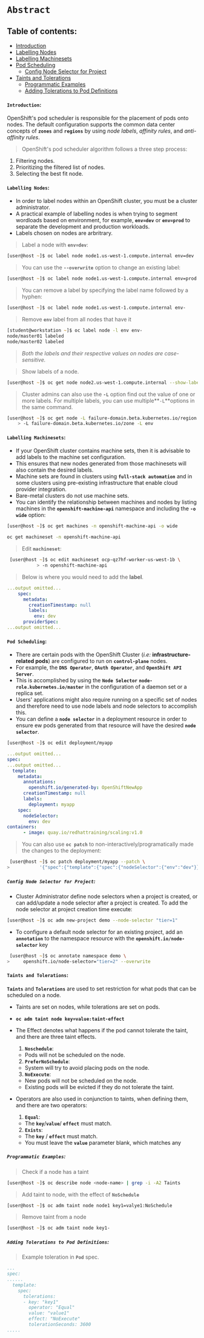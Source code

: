 # **`Abstract`**

## **Table of contents**:
  - [Introduction](#introduction)
  - [Labelling Nodes](#labelling-nodes)
  - [Labelling Machinesets](#labelling-machinesets)
  - [Pod Scheduling](#pod-scheduling)
    - [Config Node Selector for Project](#config-node-selector-for-project)
  - [Taints and Tolerations](#taints-and-tolerations)
    - [Programmatic Examples](#programmatic-examples)
    - [Adding Tolerations to Pod Definitions](#adding-tolerations-to-pod-definition)
 
#### **`Introduction`**:

OpenShift's pod scheduler is responsible for the placement of pods onto nodes. The default configuration supports the common data center concepts of **`zones`** and **`regions`** by using *node labels*, *affinity rules*, and *anti-affinity rules*.

> OpenShift's pod scheduler algorithm follows a three step process:

1. Filtering nodes.
2. Prioritizing the filtered list of nodes.
3. Selecting the best fit node.


#### **`Labelling Nodes`**:

- In order to label nodes within an OpenShift cluster, you must be a cluster administrator. 
- A practical example of labelling nodes is when trying to segment wordloads based on environment, for example, **`env=dev`** or **`env=prod`** to separate the development and production workloads. 
- Labels chosen on nodes are arbritrary.

> Label a node with **`env=dev`**:

```zsh
[user@host ~]$ oc label node node1.us-west-1.compute.internal env=dev
```

> You can use the **`--overwrite`** option to change an existing label:

```zsh
[user@host ~]$ oc label node node1.us-west-1.compute.internal env=prod --overwrite
```

> You can remove a label by specifying the label name followed by a hyphen:

```zsh
[user@host ~]$ oc label node node1.us-west-1.compute.internal env-
```

> Remove **`env`** label from all nodes that have it 
```zsh
[student@workstation ~]$ oc label node -l env env- 
node/master01 labeled
node/master02 labeled
```
> *Both the labels and their respective values on nodes are case-sensitive.*

> Show labels of a node.

```zsh
[user@host ~]$ oc get node node2.us-west-1.compute.internal --show-labels 
```

>  Cluster admins can also use the **`-L`** option find out the value of one or more labels. For multiple labels, you can use multiple**` -L `**options in the same command.

```zsh
[user@host ~]$ oc get node -L failure-domain.beta.kubernetes.io/region \ 
    > -L failure-domain.beta.kubernetes.io/zone -L env
```

#### **`Labelling Machinesets`**:

- If your OpenShift cluster contains machine sets, then it is advisable to add labels to the machine set configuration. 
- This ensures that new nodes generated from those machinesets will also contain the desired labels.
-  Machine sets are found in clusters using **`full-stack automation`** and in some clusters using pre-existing infrastructure that enable cloud provider integration. 
- Bare-metal clusters do not use machine sets.
- You can identify the relationship between machines and nodes by listing machines in the **`openshift-machine-api`** namespace and including the **`-o wide`** option:

```zsh
[user@host ~]$ oc get machines -n openshift-machine-api -o wide
```
```zsh
oc get machineset -n openshift-machine-api
```

> Edit **`machineset`**:

```zsh
 [user@host ~]$ oc edit machineset ocp-qz7hf-worker-us-west-1b \
           > -n openshift-machine-api
 ```

> Below is where you would need to add the **label**.

```yaml 
...output omitted...
    spec:
      metadata:
        creationTimestamp: null
        labels:
          env: dev
      providerSpec:
...output omitted...
```


#### **`Pod Scheduling`**:

- There are certain pods with the OpenShift Cluster (*i.e:* **infrastructure-related pods**) are configured to run on **`control-plane`** nodes.
- For example, the **`DNS Operator`**, **`OAuth Operator`**, and **`OpenShift API Server`**. 
- This is accomplished by using the **`Node Selector`** **`node-role.kubernetes.io/master`** in the configuration of a daemon set or a replica set.
- Users' applications might also require running on a specific set of nodes and therefore need to use node labels and node selectors to accomplish this.
- You can define a **`node selector`** in a deployment resource in order to ensure ew pods generated from that resource will have the desired **`node selector`**. 

```zsh
[user@host ~]$ oc edit deployment/myapp
```

```yaml 
...output omitted...
spec:
...output omitted...
  template:
    metadata:
      annotations:
        openshift.io/generated-by: OpenShiftNewApp
      creationTimestamp: null
      labels:
        deployment: myapp
    spec:
      nodeSelector:
        env: dev
containers:
      - image: quay.io/redhattraining/scaling:v1.0
```

> You can also use **`oc patch`** to non-interactively/programatically made the changes to the deployment:

```zsh
 [user@host ~]$ oc patch deployment/myapp --patch \
>           '{"spec":{"template":{"spec":{"nodeSelector":{"env":"dev"}}}}}'
```

##### **`Config Node Selector for Project`**:

- Cluster Administrator define node selectors when a project is created, or can add/update a node selector after a project is created. To add the node selector at project creation time execute:

```zsh
[user@host ~]$ oc adm new-project demo --node-selector "tier=1"
```
- To configure a default node selector for an existing project, add an **`annotation`** to the namespace resource with the **`openshift.io/node-selector`** key

```zsh
 [user@host ~]$ oc annotate namespace demo \
>     openshift.io/node-selector="tier=2" --overwrite
```

#### **`Taints and Tolerations`**:

**`Taints`** and **`Tolerations`** are used to set restriction for what pods that can be scheduled on a node. 
- Taints are set on nodes, while tolerations are set on pods.
- **`oc adm taint node key=value:taint-effect`**
- The Effect denotes what happens if the pod cannot tolerate the taint, and there are three taint effects.
  1. **`Noschedule`**: 
    - Pods will not be scheduled on the node.
  2. **`PreferNoSchedule`**: 
    - System will try to avoid placing pods on the node.
  3. **`NoExecute`**: 
    - New pods will not be scheduled on the node. 
    - Existing pods will be evicted if they do not tolerate the taint.

- Operators are also used in conjunction to taints, when defining them, and there are two operators:
  1. **`Equal`**:   
    - The **`key`**/**`value`**/ **`effect`** must match. 
  2. **`Exists`**:
    - The **`key`** / **`effect`** must match. 
    - You must leave the **`value`** parameter blank, which matches any

##### **`Programmatic Examples`**:

> Check if a node has a taint

```zsh
[user@host ~]$ oc describe node <node-name> | grep -i -A2 Taints
```

> Add taint to node, with the effect of **`NoSchedule`**

```zsh
[user@host ~]$ oc adm taint node node1 key1=valye1:NoSchedule
```

> Remove taint from a node

```zsh
[user@host ~]$ oc adm taint node key1-
```

##### **`Adding Tolerations to Pod Definitions`**:

> Example toleration in **`Pod`** spec.

```yaml 
...
spec:
......
  template:
    spec:
      tolerations:
      - key: "key1"
        operator: "Equal"
        value: "value1"
        effect: "NoExecute"
        tolerationSeconds: 3600
.....         
```









